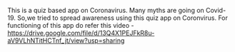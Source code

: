 This is a quiz based app on Coronavirus.
Many myths are going on Covid-19.
So,we tried to spread awareness using this quiz app on Coronvirus.
For functioning of this app do refer this video - https://drive.google.com/file/d/13Q4X1PEJFkR8u-aV9VLhNTitHCTnf_jt/view?usp=sharing

